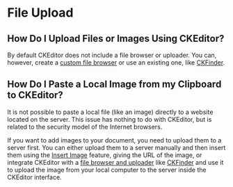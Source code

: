 <!--
Copyright (c) 2003-2014, CKSource - Frederico Knabben. All rights reserved.
For licensing, see LICENSE.md.
-->

# File Upload


## How Do I Upload Files or Images Using CKEditor?

By default CKEditor does not include a file browser or uploader. You can, however, create a [custom file browser](#!/guide/dev_file_browse_upload) or use an existing one, like [CKFinder](http://ckfinder.com/).


## How Do I Paste a Local Image from my Clipboard to CKEditor?

It is not possible to paste a local file (like an image) directly to a website located on the server. This issue has nothing to do with CKEditor, but is related to the security model of the Internet browsers.

If you want to add images to your document, you need to upload them to a server first. You can either upload them to a server manually and then insert them using the [Insert Image](http://ckeditor.com/addon/image) feature, giving the URL of the image, or integrate CKEditor with a [file browser and uploader](#!/guide/dev_file_browse_upload) like [CKFinder](http://ckfinder.com/) and use it to upload the image from your local computer to the server inside the CKEditor interface.